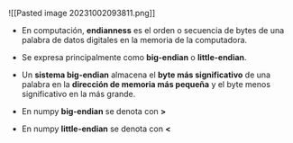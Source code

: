 ![[Pasted image 20231002093811.png]]
+ En computación, **endianness** es el orden o secuencia de bytes de una palabra de datos digitales en la memoria de la computadora.

+ Se expresa principalmente como **big-endian** o **little-endian**.

+ Un **sistema big-endian** almacena el **byte más significativo** de una palabra en la **dirección de memoria más pequeña** y el byte menos significativo en la más grande.

+ En numpy **big-endian** se denota con **>**

+ En numpy **little-endian** se denota con **<**


